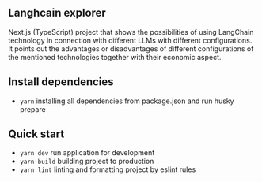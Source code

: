 ## Langhcain explorer

Next.js (TypeScript) project that shows the possibilities of using LangChain technology in connection with different LLMs with different configurations. It points out the advantages or disadvantages of different configurations of the mentioned technologies together with their economic aspect.

## Install dependencies

- `yarn` installing all dependencies from package.json and run husky prepare

## Quick start

- `yarn dev` run application for development
- `yarn build` building project to production
- `yarn lint` linting and formatting project by eslint rules
